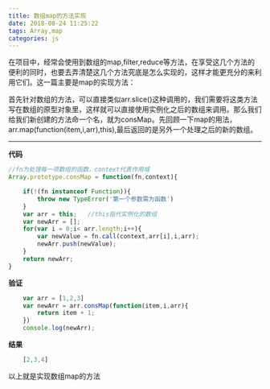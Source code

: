 ```yaml
---
title: 数组map的方法实现
date: 2018-08-24 11:25:22
tags: Array,map
categories: js
---
```




   在项目中，经常会使用到数组的map,filter,reduce等方法，在享受这几个方法的便利的同时，也要去弄清楚这几个方法究底是怎么实现的，这样才能更充分的来利用它们。这一篇主要是map的实现方法：
   
   
   首先针对数组的方法，可以直接类似arr.slice()这种调用的，我们需要将这类方法写在数组的原型对象里，这样就可以直接使用实例化之后的数组来调用。那么我们给我们新创建的方法命一个名，就为consMap。先回顾一下map的用法，arr.map(function(item,i,arr),this),最后返回的是另外一个处理之后的新的数组。

----------

**代码**

```javascript
//fn为处理每一项数组的函数，context代表作用域
Array.prototype.consMap = function(fn,context){

	if(!(fn instanceof Function)){
		throw new TypeError('第一个参数需为函数')
	}
	var arr = this;   //this指代实例化的数组
	var newArr = [];
	for(var i = 0;i< arr.length;i++){
		var newValue = fn.call(context,arr[i],i,arr);
		newArr.push(newValue);
	}
	return newArr;
}
```

**验证**

```javascript
	var arr = [1,2,3]
	var newArr = arr.consMap(function(item,i,arr){
		return item + 1;
	})
	console.log(newArr);
```

**结果**

```javascript
	[2,3,4]
```

以上就是实现数组map的方法